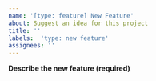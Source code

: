 ```yaml
---
name: '[type: feature] New Feature'
about: Suggest an idea for this project
title: ''
labels:  'type: new feature'
assignees: ''
---
```

**Describe the new feature (required)**